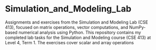 # Simulation_and_Modeling_Lab
Assignments and exercises from the Simulation and Modeling Lab (CSE 413), focused on matrix operations, vector computations, and NumPy-based numerical analysis using Python. This repository contains my completed lab tasks for the Simulation and Modeling course (CSE 413) at Level 4, Term 1. The exercises cover scalar and array operations
